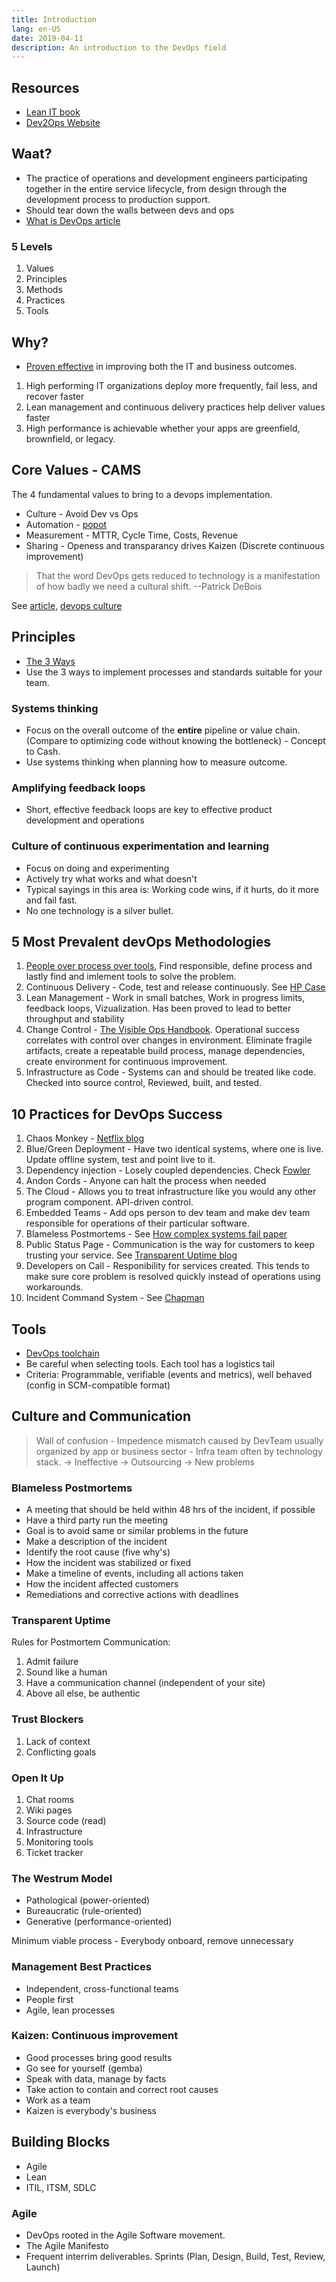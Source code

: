 ```yaml
---
title: Introduction
lang: en-US
date: 2019-04-11
description: An introduction to the DevOps field
---
```


## Resources

* [Lean IT book]()
* [Dev2Ops Website](http://dev2ops.org/)


## Waat?

* The practice of operations and development engineers participating together in the entire service lifecycle, from design through the development process to production support.
* Should tear down the walls between devs and ops
* [What is DevOps article](https://theagileadmin.com/what-is-devops/)

### 5 Levels

1. Values
2. Principles
3. Methods
4. Practices
5. Tools

## Why?

* [Proven effective](https://puppet.com/resources/whitepaper/2015-state-devops-report) in improving both the IT and business outcomes.

1. High performing IT organizations deploy more frequently, fail less, and recover faster
2. Lean management and continuous delivery practices help deliver values faster
3. High performance is achievable whether your apps are greenfield, brownfield, or legacy.


## Core Values - CAMS

The 4 fundamental values to bring to a devops implementation.

* Culture - Avoid Dev vs Ops
* Automation - [popot](http://dev2ops.org/2010/02/people-over-process-over-tools/)
* Measurement - MTTR, Cycle Time, Costs, Revenue
* Sharing - Openess and transparancy drives Kaizen (Discrete continuous improvement)

> That the word DevOps gets reduced to technology is a manifestation of how badly we need a cultural shift.
--Patrick DeBois

See [article](https://blog.chef.io/2010/07/16/what-devops-means-to-me/), [devops culture](http://itrevolution.com/devops-culture-part-1/)

## Principles

* [The 3 Ways](http://itrevolution.com/the-three-ways-principles-underpinning-devops/)
* Use the 3 ways to implement processes and standards suitable for your team.


### Systems thinking

* Focus on the overall outcome of the **entire** pipeline or value chain. (Compare to optimizing code without knowing the bottleneck) - Concept to Cash.
* Use systems thinking when planning how to measure outcome.

 ### Amplifying feedback loops

* Short, effective feedback loops are key to effective product development and operations

### Culture of continuous experimentation and learning

* Focus on doing and experimenting
* Actively try what works and what doesn't
* Typical sayings in this area is: Working code wins, if it hurts, do it more and fail fast.
* No one technology is a silver bullet.

## 5 Most Prevalent devOps Methodologies

1. [People over process over tools](http://dev2ops.org/2010/02/people-over-process-over-tools/), Find responsible, define process and lastly find and imlement tools to solve the problem.
2. Continuous Delivery - Code, test and release continuously. See [HP Case](http://itrevolution.com/the-amazing-devops-transformation-of-the-hp-laserjet-firmware-team-gary-gruver/)
3. Lean Management - Work in small batches, Work in progress limits, feedback loops, Vizualization. Has been proved to lead to better throughput and stability
4. Change Control - [The Visible Ops Handbook](). Operational success correlates with control over changes in environment. Eliminate fragile artifacts, create a repeatable build process, manage dependencies, create environment for continuous improvement.
5. Infrastructure as Code - Systems can and should be treated like code. Checked into source control, Reviewed, built, and tested.

## 10 Practices for DevOps Success

1. Chaos Monkey - [Netflix blog](https://medium.com/netflix-techblog)
2. Blue/Green Deployment - Have two identical systems, where one is live. Update offline system, test and point live to it.
3. Dependency injection - Losely coupled dependencies. Check [Fowler](https://martinfowler.com/articles/injection.html)
4. Andon Cords - Anyone can halt the process when needed
5. The Cloud - Allows you to treat infrastructure like you would any other program component. API-driven control.
6. Embedded Teams - Add ops person to dev team and make dev team responsible for operations of their particular software.
7. Blameless Postmortems - See [How complex systems fail paper](http://web.mit.edu/2.75/resources/random/How%20Complex%20Systems%20Fail.pdf)
8. Public Status Page - Communication is the way for customers to keep trusting your service. See [Transparent Uptime blog](http://www.transparentuptime.com/)
9. Developers on Call - Responibility for services created. This tends to make sure core problem is resolved quickly instead of operations using workarounds.
10. Incident Command System - See [Chapman](https://www.usenix.org/legacy/event/lisa05/tech/chapman.pdf)


## Tools

* [DevOps toolchain](https://en.wikipedia.org/wiki/DevOps_toolchain)
* Be careful when selecting tools. Each tool has a logistics tail
* Criteria: Programmable, verifiable (events and metrics), well behaved (config in SCM-compatible format)


## Culture and Communication

> Wall of confusion - Impedence mismatch caused by DevTeam usually organized by app or business sector - Infra team often by technology stack. -> Ineffective -> Outsourcing -> New problems

### Blameless Postmortems

* A meeting that should be held within 48 hrs of the incident, if possible
* Have a third party run the meeting
* Goal is to avoid same or similar problems in the future
* Make a description of the incident
* Identify the root cause (five why's)
* How the incident was stabilized or fixed
* Make a timeline of events, including all actions taken
* How the incident affected customers
* Remediations and corrective actions with deadlines

### Transparent Uptime

Rules for Postmortem Communication:

1. Admit failure
2. Sound like a human
3. Have a communication channel (independent of your site)
4. Above all else, be authentic

### Trust Blockers

1. Lack of context
2. Conflicting goals

### Open It Up

1. Chat rooms
2. Wiki pages
3. Source code (read)
4. Infrastructure
5. Monitoring tools
6. Ticket tracker

### The Westrum Model

* Pathological (power-oriented)
* Bureaucratic (rule-oriented)
* Generative (performance-oriented)

Minimum viable process - Everybody onboard, remove unnecessary

### Management Best Practices

* Independent, cross-functional teams
* People first
* Agile, lean processes

### Kaizen: Continuous improvement

* Good processes bring good results
* Go see for yourself (gemba)
* Speak with data, manage by facts
* Take action to contain and correct root causes
* Work as a team
* Kaizen is everybody's business

## Building Blocks

* Agile
* Lean
* ITIL, ITSM, SDLC

### Agile

* DevOps rooted in the Agile Software movement.
* The Agile Manifesto
* Frequent interrim deliverables. Sprints (Plan, Design, Build, Test, Review, Launch)






